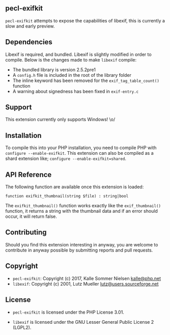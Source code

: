 ## pecl-exifkit

`pecl-exifkit` attempts to expose the capabilities of libexif, this is currently a slow and early preview.

## Dependencies

Libexif is required, and bundled. Libexif is slightly modified in order to compile. Below is the changes made to make `libexif` compile:

 * The bundled library is version 2.5.2pre1
 * A `config.h` file is included in the root of the library folder
 * The inline keyword has been removed for the `exif_tag_table_count()` function
 * A warning about signedness has been fixed in `exif-entry.c`

## Support

This extension currently only supports Windows! \o/

## Installation

To compile this into your PHP installation, you need to compile PHP with `configure --enable-exifkit`. This extension can also be compiled as a shard extension like; `configure --enable-exifkit=shared`.

## API Reference

The following function are available once this extension is loaded:

```
function exifkit_thumbnail(string $file) : string|bool
```

The `exifkit_thumbnail()` function works exactly like the `exif_thumbnail()` function, it returns a string with the thumbnail data and if an error should occur, it will return false. 

## Contributing

Should you find this extension interesting in anyway, you are welcome to contribute in anyway possible by submitting reports and pull requests.

## Copyright

 * `pecl-exifkit`: Copyright (c) 2017, Kalle Sommer Nielsen <kalle@php.net>
 * `libexif`: Copyright (c) 2001, Lutz Mueller <lutz@users.sourceforge.net>

## License

 * `pecl-exifkit` is licensed under the PHP License 3.01.

 * `libexif` is licensed under the GNU Lesser General Public License 2 (LGPL2).